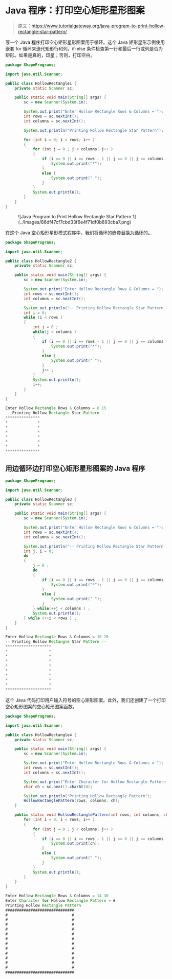 # Java 程序：打印空心矩形星形图案

> 原文：<https://www.tutorialgateway.org/java-program-to-print-hollow-rectangle-star-pattern/>

写一个 Java 程序打印空心矩形星形图案用于循环。这个 Java 矩形星形示例使用嵌套 for 循环来迭代矩形行和列。if-else 条件检查第一行和最后一行或列是否为矩形。如果是真的，印星；否则，打印空白。

```java
package ShapePrograms;

import java.util.Scanner;

public class HollowRectangle1 {
	private static Scanner sc;

	public static void main(String[] args) {
		sc = new Scanner(System.in);

		System.out.print("Enter Hollow Rectangle Rows & Columns = ");
		int rows = sc.nextInt();
		int columns = sc.nextInt();

		System.out.println("Printing Hollow Rectangle Star Pattern");

		for (int i = 0; i < rows; i++ ) 
		{
			for (int j = 0 ; j < columns; j++ ) 
			{
				if (i == 0 || i == rows - 1 || j == 0 || j == columns - 1) {
					System.out.print("*");
				}
				else {
					System.out.print(" ");
				}
			}
			System.out.println();
		}
	}
}
```

<figure class="wp-block-image size-large">![Java Program to Print Hollow Rectangle Star Pattern 1](../Images/86df47cf7cbd33f6e4f71df0b893cba7.png)</figure>

在这个 Java 空心矩形星形模式[程序](https://www.tutorialgateway.org/learn-java-programs/)中，我们将循环的嵌套[替换为循环](https://www.tutorialgateway.org/java-for-loop/)的[。](https://www.tutorialgateway.org/java-while-loop/)

```java
package ShapePrograms;

import java.util.Scanner;

public class HollowRectangle2 {
	private static Scanner sc;

	public static void main(String[] args) {
		sc = new Scanner(System.in);

		System.out.print("Enter Hollow Rectangle Rows & Columns = ");
		int rows = sc.nextInt();
		int columns = sc.nextInt();

		System.out.println("-- Printing Hollow Rectangle Star Pattern --");
		int i = 0; 
		while (i < rows ) 
		{
			int j = 0 ; 
			while(j < columns ) 
			{
				if (i == 0 || i == rows - 1 || j == 0 || j == columns - 1) {
					System.out.print("*");
				}
				else {
					System.out.print(" ");
				}
				j++ ;
			}
			System.out.println();
			i++;
		}
	}
}
```

```java
Enter Hollow Rectangle Rows & Columns = 8 15
-- Printing Hollow Rectangle Star Pattern --
***************
*             *
*             *
*             *
*             *
*             *
*             *
***************
```

## 用边循环边打印空心矩形星形图案的 Java 程序

```java
package ShapePrograms;

import java.util.Scanner;

public class HollowRectangle3 {
	private static Scanner sc;

	public static void main(String[] args) {
		sc = new Scanner(System.in);

		System.out.print("Enter Hollow Rectangle Rows & Columns = ");
		int rows = sc.nextInt();
		int columns = sc.nextInt();

		System.out.println("-- Printing Hollow Rectangle Star Pattern --");
		int j, i = 0; 
		do
		{
			j = 0 ; 
			do
			{
				if (i == 0 || i == rows - 1 || j == 0 || j == columns - 1) {
					System.out.print("*");
				}
				else {
					System.out.print(" ");
				}
			} while(++j < columns ) ;
			System.out.println();
		} while (++i < rows ) ;
	}
}
```

```java
Enter Hollow Rectangle Rows & Columns = 10 20
-- Printing Hollow Rectangle Star Pattern --
********************
*                  *
*                  *
*                  *
*                  *
*                  *
*                  *
*                  *
*                  *
********************
```

这个 Java 代码打印用户输入符号的空心矩形图案。此外，我们还创建了一个打印空心矩形图案的空心矩形图案函数。

```java
package ShapePrograms;

import java.util.Scanner;

public class HollowRectangle4 {
	private static Scanner sc;

	public static void main(String[] args) {
		sc = new Scanner(System.in);

		System.out.print("Enter Hollow Rectangle Rows & Columns = ");
		int rows = sc.nextInt();
		int columns = sc.nextInt();

		System.out.print("Enter Character for Hollow Rectangle Pattern = ");
		char ch = sc.next().charAt(0);

		System.out.println("Printing Hollow Rectangle Pattern");
		HollowRectanglePattern(rows, columns, ch);	
	}

	public static void HollowRectanglePattern(int rows, int columns, char ch) {
		for (int i = 0; i < rows; i++ ) 
		{
			for (int j = 0 ; j < columns; j++ ) 
			{
				if (i == 0 || i == rows - 1 || j == 0 || j == columns - 1) {
					System.out.print(ch);
				}
				else {
					System.out.print(" ");
				}
			}
			System.out.println();
		}
	}
}
```

```java
Enter Hollow Rectangle Rows & Columns = 14 30
Enter Character for Hollow Rectangle Pattern = #
Printing Hollow Rectangle Pattern
##############################
#                            #
#                            #
#                            #
#                            #
#                            #
#                            #
#                            #
#                            #
#                            #
#                            #
#                            #
#                            #
##############################
```